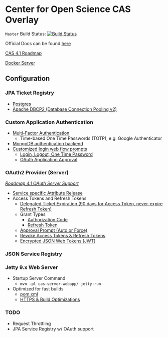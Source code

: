 # Center for Open Science CAS Overlay

`Master` Build Status: [![Build Status](https://travis-ci.org/CenterForOpenScience/cas-overlay.svg?branch=master)](https://travis-ci.org/CenterForOpenScience/cas-overlay)

Official Docs can be found [here](https://jasig.github.io/cas/)

[CAS 4.1 Roadmap](https://wiki.jasig.org/display/CAS/CAS+4.1+Roadmap)

[Docker Server](https://github.com/CenterForOpenScience/docker-library/tree/master/cas)

## Configuration

### JPA Ticket Registry

* [Postgres](https://github.com/CenterForOpenScience/cas-overlay/blob/master/cas-server-webapp/src/main/webapp/WEB-INF/spring-configuration/dataSource.xml)
* [Apache DBCP2 (Database Connection Pooling v2)](https://github.com/CenterForOpenScience/cas-overlay/blob/master/cas-server-webapp/src/main/webapp/WEB-INF/spring-configuration/dataSource.xml)

### Custom Application Authentication

* [Multi-Factor Authentication](https://github.com/CenterForOpenScience/cas-overlay/tree/master/cas-server-webapp/src/main/java/org/jasig/cas/authentication)
  * Time-based One Time Passwords (TOTP), e.g. Google Authenticator
* [MongoDB authentication backend](https://github.com/CenterForOpenScience/cas-overlay/blob/master/cas-server-webapp/src/main/java/org/jasig/cas/adaptors/mongodb/OpenScienceFrameworkAuthenticationHandler.java)
* [Customized login web flow prompts](https://github.com/CenterForOpenScience/cas-overlay/blob/master/cas-server-webapp/src/main/webapp/WEB-INF/webflow/login/login-webflow.xml)
  * [Login, Logout, One Time Password](https://github.com/CenterForOpenScience/cas-overlay/tree/master/cas-server-webapp/src/main/webapp/WEB-INF/view/jsp/default/ui)
  * [OAuth Application Approval](https://github.com/CenterForOpenScience/cas-overlay/tree/master/cas-server-webapp/src/main/webapp/WEB-INF/view/jsp/protocol/oauth)

### OAuth2 Provider (Server)
*[Roadmap 4.1 OAuth Server Support](https://wiki.jasig.org/display/CAS/CAS+4.1+Roadmap#CAS4.1Roadmap-Oauthserversupport)*

* [Service specific Attribute Release](https://github.com/CenterForOpenScience/cas-overlay/blob/master/cas-server-webapp/src/main/java/org/jasig/cas/support/oauth/web/OAuth20ProfileController.java)
* Access Tokens and Refresh Tokens
  * [Delegated Ticket Expiration (90 days for Access Token, never-expire Refresh Token)](https://github.com/CenterForOpenScience/cas-overlay/blob/master/cas-server-webapp/src/main/webapp/WEB-INF/spring-configuration/ticketExpirationPolicies.xml)
  * Grant Types
    * [Authorization Code](https://github.com/CenterForOpenScience/cas-overlay/blob/master/cas-server-webapp/src/main/java/org/jasig/cas/support/oauth/web/OAuth20GrantTypeAuthorizationCodeController.java)
    * [Refresh Token](https://github.com/CenterForOpenScience/cas-overlay/blob/master/cas-server-webapp/src/main/java/org/jasig/cas/support/oauth/web/OAuth20GrantTypeRefreshTokenController.java)
  * [Approval Prompt (Auto or Force)](https://github.com/CenterForOpenScience/cas-overlay/blob/master/cas-server-webapp/src/main/java/org/jasig/cas/support/oauth/web/OAuth20CallbackAuthorizeController.java)
  * [Revoke Access Tokens & Refresh Tokens](https://github.com/CenterForOpenScience/cas-overlay/blob/master/cas-server-webapp/src/main/java/org/jasig/cas/support/oauth/web/OAuth20RevokeController.java)
  * [Encrypted JSON Web Tokens (JWT)](https://github.com/CenterForOpenScience/cas-overlay/blob/master/cas-server-webapp/src/main/webapp/WEB-INF/cas-servlet.xml#L317)

### JSON Service Registry

### Jetty 9.x Web Server

* Startup Server Command
  * `mvn -pl cas-server-webapp/ jetty:run`
* Optimized for fast builds
  * [pom.xml](https://github.com/CenterForOpenScience/cas-overlay/blob/master/cas-server-webapp/pom.xml#L96)
  * [HTTPS & Build Optimizations](https://github.com/CenterForOpenScience/cas-overlay/tree/master/cas-server-webapp/test/resources)

### TODO

* Request Throttling
* JPA Service Registry w/ OAuth support
